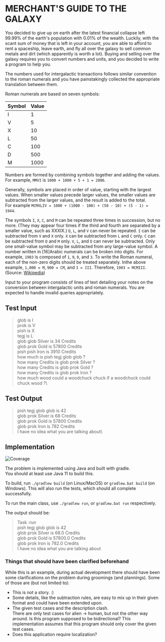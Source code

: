 # MERCHANT'S GUIDE TO THE GALAXY
You decided to give up on earth after the latest financial collapse left 99.99% of the earth's
population with 0.01% of the wealth. Luckily, with the scant sum of money that is left in your
account, you are able to afford to rent a spaceship, leave earth, and fly all over the galaxy to
sell common metals and dirt (which apparently is worth a lot).
Buying and selling over the galaxy requires you to convert numbers and units, and you
decided to write a program to help you.

The numbers used for intergalactic transactions follows similar convention to the roman
numerals and you have painstakingly collected the appropriate translation between them.

Roman numerals are based on seven symbols:

| Symbol | Value |
|--------|-------|
| I      | 1     |
| V      | 5     |
| X      | 10    |
| L      | 50    |
| C      | 100   |
| D      | 500   |
| M      | 1000  |

Numbers are formed by combining symbols together and adding the values.\
For example, `MMVI` is `1000 + 1000 + 5 + 1 = 2006`.

Generally, symbols are placed in order of value, starting with the largest values. When
smaller values precede larger values, the smaller values are subtracted from the larger
values, and the result is added to the total.\
For example `MCMXLIV = 1000 + (1000 - 100) + (50 - 10) + (5 - 1) = 1944`.

The symbols `I`, `X`, `C`, and `M` can be repeated three times in succession, but no more.
(They may appear four times if the third and fourth are separated by a smaller value, such as
XXXIX.) `D`, `L`, and `V` can never be repeated. `I` can be subtracted from `V` and `X` only.
`X` can be subtracted from `L` and `C` only. `C` can be subtracted from `D` and `M` only.
`V`, `L`, and `D` can never be subtracted. Only one small-value symbol may be subtracted
from any large-value symbol. A number written in [16]Arabic numerals can be broken into
digits. For example, `1903` is composed of `1`, `9`, `0`, and `3`. To write the Roman numeral, each
of the non-zero digits should be treated separately. Inthe above example, `1,000 = M`, `900 =
CM`, and `3 = III`. Therefore, `1903 = MCMIII`.\
(Source: [Wikipedia](http://en.wikipedia.org/wiki/Roman_numerals))

Input to your program consists of lines of text detailing your notes on the conversion
between intergalactic units and roman numerals. You are expected to handle invalid queries
appropriately.

## Test Input
> glob is I\
> prok is V\
> pish is X\
> tegj is L\
> glob glob Silver is 34 Credits\
> glob prok Gold is 57800 Credits\
> pish pish Iron is 3910 Credits\
> how much is pish tegj glob glob ?\
> how many Credits is glob prok Silver ?\
> how many Credits is glob prok Gold ?\
> how many Credits is glob prok Iron ?\
> how much wood could a woodchuck chuck if a woodchuck could chuck wood ?\

## Test Output
> pish tegj glob glob is 42\
> glob prok Silver is 68 Credits\
> glob prok Gold is 57800 Credits\
> glob prok Iron is 782 Credits\
> I have no idea what you are talking about\

## Implementation
![Coverage](.github/badges/jacoco.svg)

The problem is implemented using Java and built with gradle.\
You should at least use Java 11 to build this.

To build, run `./gradlew build` (on Linux/MacOS) or `gradlew.bat build` (on Windows).
This will also run the tests, which should all complete successfully.

To run the main class, use `./gradlew run`, or `gradlew.bat run` respectively.

The output should be:
> Task :run\
> pish tegj glob glob is 42\
> glob prok Silver is 68.0 Credits\
> glob prok Gold is 57800.0 Credits\
> glob prok Iron is 782.0 Credits\
> I have no idea what you are talking about

### Things that should have been clarified beforehand
While this is an example, during actual development there should have been some clarifications on the problem 
during groomings (and plannings).
Some of those are (but not limited to):
- This is not a story. :)
- Some details, like the subtraction rules, are easy to mix up in their given format and could have been extended upon.
- The given test cases and the description clash.\
There are only test cases for alien -> human, but not the other way around.
Is this program supposed to be bidirectional? 
This implementation assumes that this program should only cover the given test cases.
- Does this application require localization?
